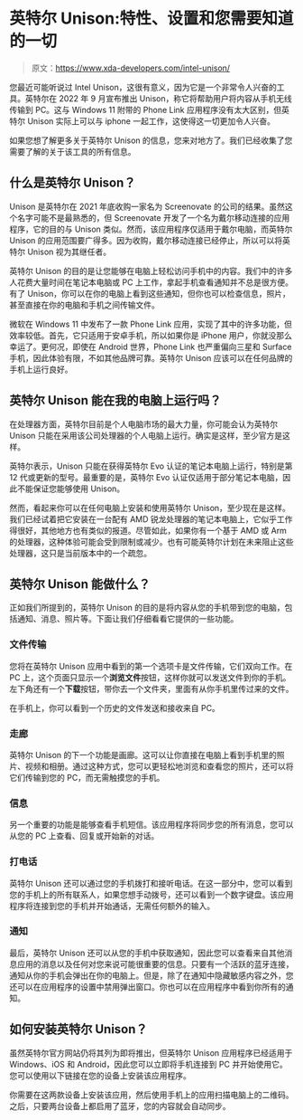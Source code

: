 # 英特尔 Unison:特性、设置和您需要知道的一切

> 原文：<https://www.xda-developers.com/intel-unison/>

您最近可能听说过 Intel Unison，这很有意义，因为它是一个非常令人兴奋的工具。英特尔在 2022 年 9 月宣布推出 Unison，称它将帮助用户将内容从手机无线传输到 PC。这与 Windows 11 附带的 Phone Link 应用程序没有太大区别，但英特尔 Unison 实际上可以与 iphone 一起工作，这使得这一切更加令人兴奋。

如果您想了解更多关于英特尔 Unison 的信息，您来对地方了。我们已经收集了您需要了解的关于该工具的所有信息。

## 什么是英特尔 Unison？

Unison 是英特尔在 2021 年底收购一家名为 Screenovate 的公司的结果。虽然这个名字可能不是最熟悉的，但 Screenovate 开发了一个名为戴尔移动连接的应用程序，它的目的与 Unison 类似。然而，该应用程序仅适用于戴尔电脑，而英特尔 Unison 的应用范围要广得多。因为收购，戴尔移动连接已经停止，所以可以将英特尔 Unison 视为其继任者。

英特尔 Unison 的目的是让您能够在电脑上轻松访问手机中的内容。我们中的许多人花费大量时间在笔记本电脑或 PC 上工作，拿起手机查看通知并不总是很方便。有了 Unison，你可以在你的电脑上看到这些通知，但你也可以检查信息，照片，甚至直接在你的电脑和手机之间传输文件。

微软在 Windows 11 中发布了一款 Phone Link 应用，实现了其中的许多功能，但效率较低。首先，它只适用于安卓手机，所以如果你是 iPhone 用户，你就没那么幸运了。更何况，即使在 Android 世界，Phone Link 也严重偏向三星和 Surface 手机，因此体验有限，不如其他品牌可靠。英特尔 Unison 应该可以在任何品牌的手机上运行良好。

## 英特尔 Unison 能在我的电脑上运行吗？

在处理器方面，英特尔目前是个人电脑市场的最大力量，你可能会认为英特尔 Unison 只能在采用该公司处理器的个人电脑上运行。确实是这样，至少官方是这样。

英特尔表示，Unison 只能在获得英特尔 Evo 认证的笔记本电脑上运行，特别是第 12 代或更新的型号。最重要的是，英特尔 Evo 认证仅适用于部分笔记本电脑，因此不能保证您能够使用 Unison。

然而，看起来你可以在任何电脑上安装和使用英特尔 Unison，至少现在是这样。我们已经试着把它安装在一台配有 AMD 锐龙处理器的笔记本电脑上，它似乎工作得很好，其他地方也有类似的报道。尽管如此，如果你有一个基于 AMD 或 Arm 的处理器，这种体验可能会受到限制或减少。也有可能英特尔计划在未来阻止这些处理器，这只是当前版本中的一个疏忽。

## 英特尔 Unison 能做什么？

正如我们所提到的，英特尔 Unison 的目的是将内容从您的手机带到您的电脑，包括通知、消息、照片等。下面让我们仔细看看它提供的一些功能。

### 文件传输

您将在英特尔 Unison 应用中看到的第一个选项卡是文件传输，它们双向工作。在 PC 上，这个页面只显示一个**浏览文件**按钮，这样你就可以发送文件到你的手机。左下角还有一个**下载**按钮，带你去一个文件夹，里面有从你手机里传过来的文件。

在手机上，你可以看到一个历史的文件发送和接收来自 PC。

### 走廊

英特尔 Unison 的下一个功能是画廊。这可以让你直接在电脑上看到手机里的照片、视频和相册。通过这种方式，您可以更轻松地浏览和查看您的照片，还可以将它们传输到您的 PC，而无需触摸您的手机。

### 信息

另一个重要的功能是能够查看手机短信。该应用程序将同步您的所有消息，您可以从您的 PC 上查看、回复或开始新的对话。

### 打电话

英特尔 Unison 还可以通过您的手机拨打和接听电话。在这一部分中，您可以看到您的手机上的所有联系人，如果您想手动拨号，还可以看到一个数字键盘。该应用程序将连接到您的手机并开始通话，无需任何额外的输入。

### 通知

最后，英特尔 Unison 还可以从您的手机中获取通知，因此您可以查看来自其他消息应用的消息以及任何对您来说可能很重要的信息。只要有一个活跃的蓝牙连接，通知从你的手机会弹出在你的电脑上。但是，除了在通知中隐藏敏感内容之外，您还可以在应用程序的设置中禁用弹出窗口。你也可以在应用程序中看到你所有的通知。

## 如何安装英特尔 Unison？

虽然英特尔官方网站仍将其列为即将推出，但英特尔 Unison 应用程序已经适用于 Windows、iOS 和 Android，因此您可以立即将手机连接到 PC 并开始使用它。您可以使用以下链接在您的设备上安装该应用程序。

你需要在这两款设备上安装该应用，然后使用手机上的应用扫描电脑上的二维码。之后，只要两台设备上都启用了蓝牙，您的内容就会自动同步。